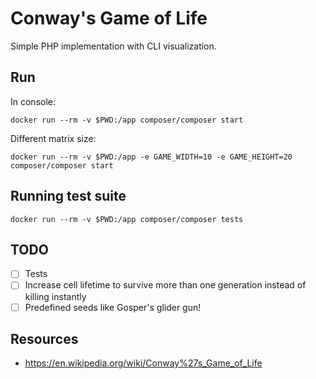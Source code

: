 Conway's Game of Life
=====================

Simple PHP implementation with CLI visualization.

## Run

In console:

`docker run --rm -v $PWD:/app composer/composer start`

Different matrix size:

`docker run --rm -v $PWD:/app -e GAME_WIDTH=10 -e GAME_HEIGHT=20 composer/composer start`

## Running test suite

`docker run --rm -v $PWD:/app composer/composer tests`

## TODO

- [ ] Tests
- [ ] Increase cell lifetime to survive more than one generation instead of killing instantly
- [ ] Predefined seeds like Gosper's glider gun!

## Resources

* https://en.wikipedia.org/wiki/Conway%27s_Game_of_Life

